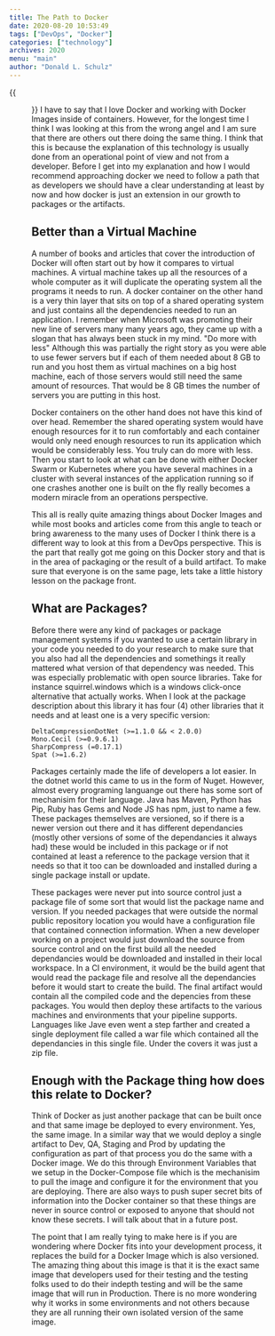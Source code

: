 ```yaml
---
title: The Path to Docker
date: 2020-08-20 10:53:49
tags: ["DevOps", "Docker"]
categories: ["technology"]
archives: 2020
menu: "main"
author: "Donald L. Schulz"
---
```

{{<figure class="right" src="/images/docker.png" width="300" alt="Docker Logo">}}
I have to say that I love Docker and working with Docker Images inside of containers.  However, for the longest time I think I was looking at this from the wrong angel and I am sure that there are others out there doing the same thing.  I think that this is because the explanation of this technology is usually done from an operational point of view and not from a developer.  Before I get into my explanation and how I would recommend approaching docker we need to follow a path that as developers we should have a clear understanding at least by now and how docker is just an extension in our growth to packages or the artifacts.
## Better than a Virtual Machine
A number of books and articles that cover the introduction of Docker will often start out by how it compares to virtual machines.  A virtual machine takes up all the resources of a whole computer as it will duplicate the operating system all the programs it needs to run.  A docker container on the other hand is a very thin layer that sits on top of a shared operating system and just contains all the dependencies needed to run an application.  I remember when Microsoft was promoting their new line of servers many many years ago, they came up with a slogan that has always been stuck in my mind.  "Do more with less"  Although this was partially the right story as you were able to use fewer servers but if each of them needed about 8 GB to run and you host them as virtual machines on a big host machine, each of those servers would still need the same amount of resources.  That would be 8 GB times the number of servers you are putting in this host.

Docker containers on the other hand does not have this kind of over head. Remember the shared operating system would have enough resources for it to run comfortably and each container would only need enough resources to run its application which would be considerably less.  You truly can do more with less.  Then you start to look at what can be done with either Docker Swarm or Kubernetes where you have several machines in a cluster with several instances of the application running so if one crashes another one is built on the fly really becomes a modern miracle from an operations perspective.

This all is really quite amazing things about Docker Images and while most books and articles come from this angle to teach or bring awareness to the many uses of Docker I think there is a different way to look at this from a DevOps perspective.  This is the part that really got me going on this Docker story and that is in the area of packaging or the result of a build artifact.  To make sure that everyone is on the same page, lets take a little history lesson on the package front.

## What are Packages?
Before there were any kind of packages or package management systems if you wanted to use a certain library in your code you needed to do your research to make sure that you also had all the dependencies and somethings it really mattered what version of that dependency was needed.  This was especially problematic with open source libraries.  Take for instance squirrel.windows which is a windows click-once alternative that actually works.  When I look at the package description about this library it has four (4) other libraries that it needs and at least one is a very specific version:
```
DeltaCompressionDotNet (>=1.1.0 && < 2.0.0)
Mono.Cecil (>=0.9.6.1)
SharpCompress (=0.17.1)
Spat (>=1.6.2)
```
Packages certainly made the life of developers a lot easier.  In the dotnet world this came to us in the form of Nuget.  However, almost every programing languange out there has some sort of mechanisim for their language.  Java has Maven, Python has Pip, Ruby has Gems and Node JS has npm, just to name a few.  These packages themselves are versioned, so if there is a newer version out there and it has different dependancies (mostly other versions of some of the dependancies it always had) these would be included in this package or if not contained at least a reference to the package version that it needs so that it too can be downloaded and installed during a single package install or update.

These packages were never put into source control just a package file of some sort that would list the package name and version.  If you needed packages that were outside the normal public repository location you would have a configuration file that contained connection information. When a new developer working on a project would just download the source from source control and on the first build all the needed dependancies would be downloaded and installed in their local workspace.  In a CI environment, it would be the build agent that would read the package file and resolve all the dependancies before it would start to create the build.  The final artifact would contain all the compiled code and the depencies from these packages.  You would then deploy these artifacts to the various machines and environments that your pipeline supports.  Languages like Jave even went a step farther and created a single deployment file called a war file which contained all the dependancies in this single file.  Under the covers it was just a zip file.

## Enough with the Package thing how does this relate to Docker?
Think of Docker as just another package that can be built once and that same image be deployed to every environment. Yes, the same image.  In a similar way that we would deploy a single artifact to Dev, QA, Staging and Prod by updating the configuration as part of that process you do the same with a Docker image.  We do this through Environment Variables that we setup in the Docker-Compose file which is the mechanisim to pull the image and configure it for the environment that you are deploying.  There are also ways to push super secret bits of information into the Docker container so that these things are never in source control or exposed to anyone that should not know these secrets.  I will talk about that in a future post.

The point that I am really tying to make here is if you are wondering where Docker fits into your development process, it replaces the build for a Docker Image which is also versioned.  The amazing thing about this image is that it is the exact same image that developers used for their testing and the testing folks used to do their indepth testing and will be the same image that will run in Production.  There is no more wondering why it works in some environments and not others because they are all running their own isolated version of the same image.